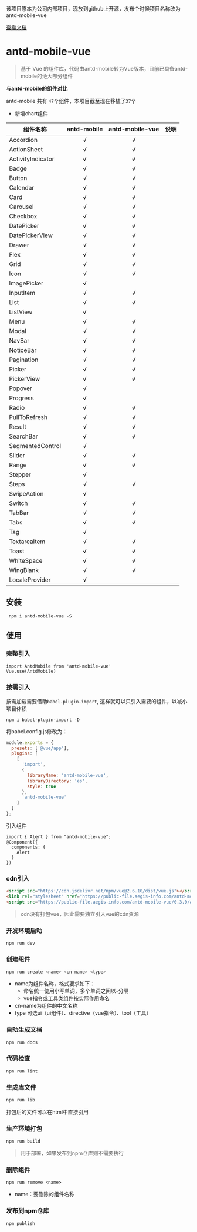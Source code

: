 该项目原本为公司内部项目，现放到github上开源，发布个时候项目名称改为antd-mobile-vue

[查看文档](http://aegis-ui.aegis-info.com)


# antd-mobile-vue

> 基于 Vue 的组件库，代码由antd-mobile转为Vue版本，目前已具备antd-mobile的绝大部分组件

**与antd-mobile的组件对比**

antd-mobile 共有 <code>47</code>个组件，本项目截至现在移植了<code>37</code>个

* 新增chart组件

组件名称 | antd-mobile | antd-mobile-vue | 说明
--- | :---: | :---: | ---
Accordion | √ | √
ActionSheet | √ | √
ActivityIndicator | √ | √
Badge | √ | √
Button | √ | √
Calendar | √ | √
Card | √ | √
Carousel | √ | √
Checkbox | √ | √
DatePicker | √ | √
DatePickerView | √ | √
Drawer | √ | √
Flex | √ | √
Grid | √ | √
Icon | √ | √
ImagePicker | √ | 
InputItem | √ | √
List | √ | √
ListView | √ | 
Menu | √ | √
Modal | √ | √
NavBar | √ | √
NoticeBar | √ | √
Pagination | √ | √
Picker | √ | √
PickerView | √ | √
Popover | √ | 
Progress | √ | 
Radio | √ | √
PullToRefresh | √ | √
Result | √ | √
SearchBar | √ | √
SegmentedControl | √ | 
Slider | √ | √
Range | √ | √
Stepper | √ | 
Steps | √ | √
SwipeAction | √ | 
Switch | √ | √
TabBar | √ | √
Tabs | √ | √
Tag | √ | 
TextareaItem | √ | √
Toast | √ | √
WhiteSpace | √ | √
WingBlank | √ | √
LocaleProvider | √ | 

## 安装

``` 
 npm i antd-mobile-vue -S
```
## 使用

### 完整引入

``` 
import AntdMobile from 'antd-mobile-vue'
Vue.use(AntdMobile)
```


### 按需引入 

按需加载需要借助<code>babel-plugin-import</code>, 这样就可以只引入需要的组件，以减小项目体积

```shell
npm i babel-plugin-import -D
```

将babel.config.js修改为：

```javascript
module.exports = {
  presets: ['@vue/app'],
  plugins: [
    [
      'import',
      {
        libraryName: 'antd-mobile-vue',
        libraryDirectory: 'es',
        style: true
      },
      'antd-mobile-vue'
    ]
  ]
};
```

引入组件

```
import { Alert } from "antd-mobile-vue";
@Component({
  components: {
    Alert
  }
})
```

### cdn引入 ###

```html
<script src="https://cdn.jsdelivr.net/npm/vue@2.6.10/dist/vue.js"></script>
<link rel="stylesheet" href="https://public-file.aegis-info.com/antd-mobile-vue/0.3.0/antdm.css.gz">
<script src="https://public-file.aegis-info.com/antd-mobile-vue/0.3.0/antdm.umd.min.js.gz"></script>
```

> cdn没有打包vue，因此需要独立引入vue的cdn资源

### 开发环境启动
```
npm run dev 
```

### 创建组件
```bash
npm run create <name> <cn-name> <type> 
```

* name为组件名称，格式要求如下：
  * 命名统一使用小写单词，多个单词之间以-分隔
  * vue指令或工具类组件按实际作用命名
* cn-name为组件的中文名称
* type 可选ui（ui组件）、directive（vue指令）、tool（工具）

### 自动生成文档

 ```bash
npm run docs
```

### 代码检查
```bash
npm run lint
``` 

### 生成库文件
```bash
npm run lib
``` 
打包后的文件可以在html中直接引用

### 生产环境打包 

```bash
npm run build
```

> 用于部署，如果发布到npm仓库则不需要执行


### 删除组件
```
npm run remove <name>
```

* name：要删除的组件名称


### 发布到npm仓库

```bash
npm publish
```
